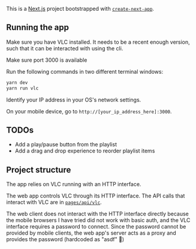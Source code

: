 This is a [Next.js](https://nextjs.org/) project bootstrapped with [`create-next-app`](https://github.com/vercel/next.js/tree/canary/packages/create-next-app).

## Running the app

Make sure you have VLC installed. It needs to be a recent enough version, such that it can be interacted with using the cli.

Make sure port 3000 is available

Run the following commands in two different terminal windows:

```bash
yarn dev
yarn run vlc
```

Identify your IP address in your OS's network settings.

On your mobile device, go to `http://[your_ip_address_here]:3000`.

## TODOs

- Add a play/pause button from the playlist
- Add a drag and drop experience to reorder playlist items

## Project structure

The app relies on VLC running with an HTTP interface.

The web app controls VLC through its HTTP interface. The API calls that interact with VLC are in [`pages/api/vlc`](./pages/api/vlc).

The web client does not interact with the HTTP interface directly because the mobile browsers I have tried did not work with basic auth, and the VLC interface requires a password to connect. Since the password cannot be provided by mobile clients, the web app's server acts as a proxy and provides the password (hardcoded as "asdf" 🎉)
